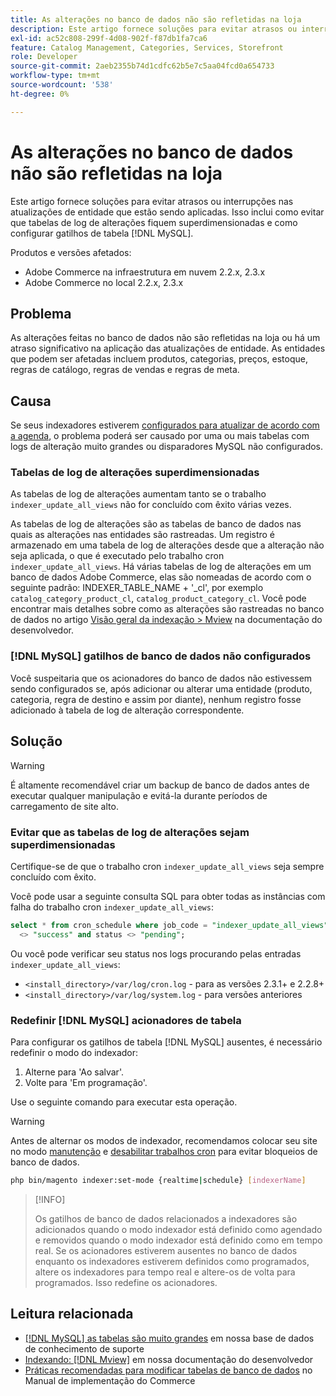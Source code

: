 ```yaml
---
title: As alterações no banco de dados não são refletidas na loja
description: Este artigo fornece soluções para evitar atrasos ou interrupções nas atualizações de entidade que estão sendo aplicadas. Isso inclui como evitar que as tabelas de log de alterações fiquem superdimensionadas e como configurar  [!DNL MySQL] acionadores de tabela.
exl-id: ac52c808-299f-4d08-902f-f87db1fa7ca6
feature: Catalog Management, Categories, Services, Storefront
role: Developer
source-git-commit: 2aeb2355b74d1cdfc62b5e7c5aa04fcd0a654733
workflow-type: tm+mt
source-wordcount: '538'
ht-degree: 0%

---
```


# As alterações no banco de dados não são refletidas na loja

Este artigo fornece soluções para evitar atrasos ou interrupções nas atualizações de entidade que estão sendo aplicadas. Isso inclui como evitar que tabelas de log de alterações fiquem superdimensionadas e como configurar gatilhos de tabela [!DNL MySQL].

Produtos e versões afetados:

* Adobe Commerce na infraestrutura em nuvem 2.2.x, 2.3.x
* Adobe Commerce no local 2.2.x, 2.3.x

## Problema

As alterações feitas no banco de dados não são refletidas na loja ou há um atraso significativo na aplicação das atualizações de entidade. As entidades que podem ser afetadas incluem produtos, categorias, preços, estoque, regras de catálogo, regras de vendas e regras de meta.

## Causa

Se seus indexadores estiverem [configurados para atualizar de acordo com a agenda](https://experienceleague.adobe.com/en/docs/commerce-operations/configuration-guide/cli/manage-indexers#configure-indexers), o problema poderá ser causado por uma ou mais tabelas com logs de alteração muito grandes ou disparadores MySQL não configurados.

### Tabelas de log de alterações superdimensionadas

As tabelas de log de alterações aumentam tanto se o trabalho `indexer_update_all_views` não for concluído com êxito várias vezes.

As tabelas de log de alterações são as tabelas de banco de dados nas quais as alterações nas entidades são rastreadas. Um registro é armazenado em uma tabela de log de alterações desde que a alteração não seja aplicada, o que é executado pelo trabalho cron `indexer_update_all_views`. Há várias tabelas de log de alterações em um banco de dados Adobe Commerce, elas são nomeadas de acordo com o seguinte padrão: INDEXER\_TABLE\_NAME + &#39;\_cl&#39;, por exemplo `catalog_category_product_cl`, `catalog_product_category_cl`. Você pode encontrar mais detalhes sobre como as alterações são rastreadas no banco de dados no artigo [Visão geral da indexação > Mview](https://developer.adobe.com/commerce/php/development/components/indexing/#mview) na documentação do desenvolvedor.

### [!DNL MySQL] gatilhos de banco de dados não configurados

Você suspeitaria que os acionadores do banco de dados não estivessem sendo configurados se, após adicionar ou alterar uma entidade (produto, categoria, regra de destino e assim por diante), nenhum registro fosse adicionado à tabela de log de alteração correspondente.

## Solução

>[!WARNING]
>
>É altamente recomendável criar um backup de banco de dados antes de executar qualquer manipulação e evitá-la durante períodos de carregamento de site alto.

### Evitar que as tabelas de log de alterações sejam superdimensionadas

Certifique-se de que o trabalho cron `indexer_update_all_views` seja sempre concluído com êxito.

Você pode usar a seguinte consulta SQL para obter todas as instâncias com falha do trabalho cron `indexer_update_all_views`:

```sql
select * from cron_schedule where job_code = "indexer_update_all_views" and status
  <> "success" and status <> "pending";
```

Ou você pode verificar seu status nos logs procurando pelas entradas `indexer_update_all_views`:

* `<install_directory>/var/log/cron.log` - para as versões 2.3.1+ e 2.2.8+
* `<install_directory>/var/log/system.log` - para versões anteriores

### Redefinir [!DNL MySQL] acionadores de tabela

Para configurar os gatilhos de tabela [!DNL MySQL] ausentes, é necessário redefinir o modo do indexador:

1. Alterne para &#39;Ao salvar&#39;.
1. Volte para &#39;Em programação&#39;.

Use o seguinte comando para executar esta operação.

>[!WARNING]
>
>Antes de alternar os modos de indexador, recomendamos colocar seu site no modo [manutenção](https://experienceleague.adobe.com/docs/commerce-operations/configuration-guide/setup/application-modes.html#maintenance-mode) e [desabilitar trabalhos cron](https://experienceleague.adobe.com/docs/commerce-cloud-service/user-guide/configure/app/properties/crons-property.html#disable-cron-jobs) para evitar bloqueios de banco de dados.

```bash
php bin/magento indexer:set-mode {realtime|schedule} [indexerName]
```

>[!INFO]
>
>Os gatilhos de banco de dados relacionados a indexadores são adicionados quando o modo indexador está definido como agendado e removidos quando o modo indexador está definido como em tempo real. Se os acionadores estiverem ausentes no banco de dados enquanto os indexadores estiverem definidos como programados, altere os indexadores para tempo real e altere-os de volta para programados. Isso redefine os acionadores.

## Leitura relacionada

* [[!DNL MySQL] as tabelas são muito grandes](https://experienceleague.adobe.com/en/docs/commerce-knowledge-base/kb/troubleshooting/database/mysql-tables-are-too-large) em nossa base de dados de conhecimento de suporte
* [Indexando: [!DNL Mview]](https://developer.adobe.com/commerce/php/development/components/indexing/#mview) em nossa documentação do desenvolvedor
* [Práticas recomendadas para modificar tabelas de banco de dados](https://experienceleague.adobe.com/en/docs/commerce-operations/implementation-playbook/best-practices/development/modifying-core-and-third-party-tables#why-adobe-recommends-avoiding-modifications) no Manual de implementação do Commerce
